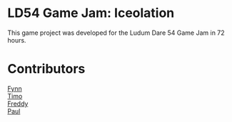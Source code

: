 # LD54 Game Jam: Iceolation
This game project was developed for the Ludum Dare 54 Game Jam in 72 hours.

# Contributors
[Fynn](https://github.com/FynnRieger)  
[Timo](https://github.com/timo-eberl)  
[Freddy](https://www.youtube.com/watch?v=dQw4w9WgXcQ)  
[Paul](https://github.com/captainpmm)

